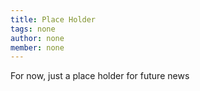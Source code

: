```yaml
---
title: Place Holder
tags: none
author: none
member: none
---
```

For now, just a place holder for future news
